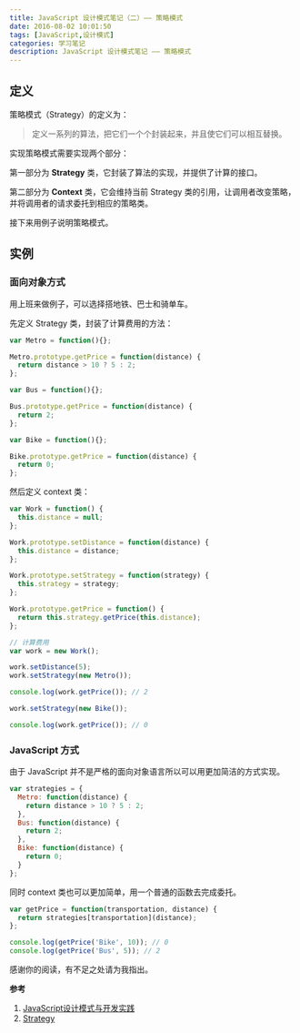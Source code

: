 ```yaml
---
title: JavaScript 设计模式笔记（二）—— 策略模式
date: 2016-08-02 10:01:50
tags: [JavaScript,设计模式]
categories: 学习笔记
description: JavaScript 设计模式笔记 —— 策略模式
---
```


## 定义

策略模式（Strategy）的定义为：

> 定义一系列的算法，把它们一个个封装起来，并且使它们可以相互替换。

实现策略模式需要实现两个部分：

第一部分为 **Strategy** 类，它封装了算法的实现，并提供了计算的接口。

第二部分为 **Context** 类，它会维持当前 Strategy 类的引用，让调用者改变策略，并将调用者的请求委托到相应的策略类。

<!-- more -->

接下来用例子说明策略模式。

## 实例

### 面向对象方式

用上班来做例子，可以选择搭地铁、巴士和骑单车。

先定义 Strategy 类，封装了计算费用的方法：

```javascript
var Metro = function(){};

Metro.prototype.getPrice = function(distance) {
  return distance > 10 ? 5 : 2;
};

var Bus = function(){};

Bus.prototype.getPrice = function(distance) {
  return 2;
};

var Bike = function(){};

Bike.prototype.getPrice = function(distance) {
  return 0;
};
```

然后定义 context 类：

```javascript
var Work = function() {
  this.distance = null;
};

Work.prototype.setDistance = function(distance) {
  this.distance = distance;
};

Work.prototype.setStrategy = function(strategy) {
  this.strategy = strategy;
};

Work.prototype.getPrice = function() {
  return this.strategy.getPrice(this.distance);
};

// 计算费用
var work = new Work();

work.setDistance(5);
work.setStrategy(new Metro());

console.log(work.getPrice()); // 2

work.setStrategy(new Bike());

console.log(work.getPrice()); // 0
```

### JavaScript 方式

由于 JavaScript 并不是严格的面向对象语言所以可以用更加简洁的方式实现。

```javascript
var strategies = {
  Metro: function(distance) {
    return distance > 10 ? 5 : 2;
  },
  Bus: function(distance) {
    return 2;
  },
  Bike: function(distance) {
    return 0;
  }
};
```

同时 context 类也可以更加简单，用一个普通的函数去完成委托。

```javascript
var getPrice = function(transportation, distance) {
  return strategies[transportation](distance);
};

console.log(getPrice('Bike', 10)); // 0
console.log(getPrice('Bus', 5)); // 2
```

感谢你的阅读，有不足之处请为我指出。

**参考**

1. [JavaScript设计模式与开发实践](https://book.douban.com/subject/26382780/)
2. [Strategy](http://www.dofactory.com/javascript/strategy-design-pattern)

